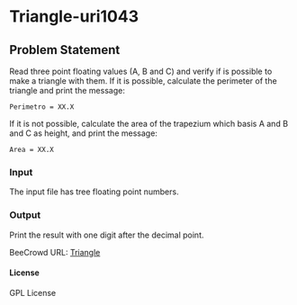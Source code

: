 # Triangle-uri1043

## Problem Statement
Read three point floating values (A, B and C) and verify if is possible to make a triangle with them. If it is possible, calculate the perimeter of the triangle and print the message:
```
Perimetro = XX.X
```
If it is not possible, calculate the area of the trapezium which basis A and B and C as height, and print the message:
```
Area = XX.X
```
### Input
The input file has tree floating point numbers.

### Output
Print the result with one digit after the decimal point.

BeeCrowd URL: [Triangle](https://www.beecrowd.com.br/judge/en/problems/view/1043)

#### License 
GPL License
